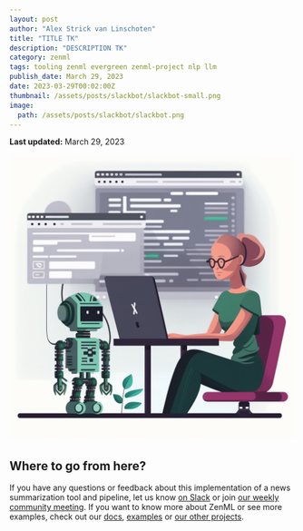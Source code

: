 ```yaml
---
layout: post
author: "Alex Strick van Linschoten"
title: "TITLE TK"
description: "DESCRIPTION TK"
category: zenml
tags: tooling zenml evergreen zenml-project nlp llm
publish_date: March 29, 2023
date: 2023-03-29T00:02:00Z
thumbnail: /assets/posts/slackbot/slackbot-small.png
image:
  path: /assets/posts/slackbot/slackbot.png
---
```


**Last updated:** March 29, 2023

![*Image generated by [Midjourney v5](https://www.midjourney.com/)*](/assets/posts/slackbot/slackbot.png)



## Where to go from here?

If you have any questions or feedback about this implementation of a news 
summarization tool and pipeline, let us know [on Slack](https://zenml.io/slack-invite/) 
or join [our weekly community meeting](https://www.eventbrite.com/e/zenml-meet-the-community-tickets-354426688767). 
If you want to know more about ZenML or see more examples, check out our 
[docs](https://docs.zenml.io/), 
[examples](https://github.com/zenml-io/zenml/tree/main/examples) or 
[our other projects](https://zenml.io/projects).

